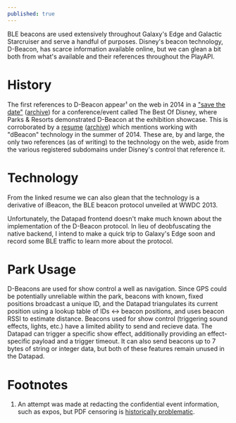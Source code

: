 ```yaml
---
published: true
---
```

BLE beacons are used extensively throughout Galaxy's Edge and Galactic Starcruiser and serve a handful of purposes. Disney's beacon technology, D-Beacon, has scarce information available online, but we can glean a bit both from what's available and their references throughout the PlayAPI.

# History

The first references to D-Beacon appear¹ on the web in 2014 in a ["save the date"](http://www.diametervision.com/portfolio/environmental/Best_of_Disney.pdf) ([archive](https://web.archive.org/web/20220609040050/http://www.diametervision.com/portfolio/environmental/Best_of_Disney.pdf)) for a conference/event called The Best Of Disney, where Parks & Resorts demonstrated D-Beacon at the exhibition showcase. This is corroborated by a [resume](https://www.slideshare.net/LeviLu/resume-49051167) ([archive](https://web.archive.org/web/20220609041101/https://www.slideshare.net/LeviLu/resume-49051167)) which mentions working with "dBeacon" technology in the summer of 2014. These are, by and large, the only two references (as of writing) to the technology on the web, aside from the various registered subdomains under Disney's control that reference it.

# Technology

From the linked resume we can also glean that the technology is a derivative of iBeacon, the BLE beacon protocol unveiled at WWDC 2013.

Unfortunately, the Datapad frontend doesn't make much known about the implementation of the D-Beacon protocol. In lieu of deobfuscating the native backend, I intend to make a quick trip to Galaxy's Edge soon and record some BLE traffic to learn more about the protocol.

# Park Usage

D-Beacons are used for show control a well as navigation. Since GPS could be potentially unreliable within the park, beacons with known, fixed positions broadcast a unique ID, and the Datapad triangulates its current position using a lookup table of IDs ↔ beacon positions, and uses beacon RSSI to estimate distance. Beacons used for show control (triggering sound effects, lights, etc.) have a limited ability to send and recieve data. The Datapad can trigger a specific show effect, additionally providing an effect-specific payload and a trigger timeout. It can also send beacons up to 7 bytes of string or integer data, but both of these features remain unused in the Datapad.

# Footnotes

1. An attempt was made at redacting the confidential event information, such as expos, but PDF censoring is [historically problematic](http://news.bbc.co.uk/1/hi/world/europe/4504589.stm).